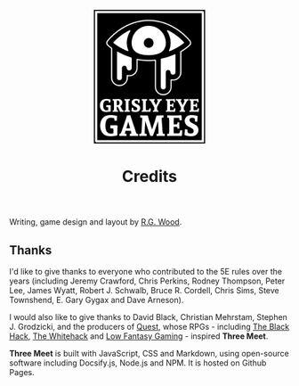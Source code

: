<header>

[![By Grisly Eye Games](assets/images/grisly-eye-games-logo.png)](https://grislyeye.com)

# Credits

</header>

Writing, game design and layout by [R.G. Wood](https://grislyeye.com).

## Thanks

I'd like to give thanks to everyone who contributed to the 5E rules over the years (including Jeremy Crawford, Chris Perkins, Rodney Thompson, Peter Lee, James Wyatt, Robert J. Schwalb, Bruce R. Cordell, Chris Sims, Steve Townshend, E. Gary Gygax and Dave Arneson).

I would also like to give thanks to David Black, Christian Mehrstam, Stephen J. Grodzicki, and  the producers of [Quest](https://www.adventure.game), whose RPGs - including [The Black Hack](https://squarehex.myshopify.com/products/the-black-hack-2nd-rule-book), [The Whitehack](https://whitehackrpg.wordpress.com/) and [Low Fantasy Gaming](https://lowfantasygaming.com/) - inspired **Three Meet**.

**Three Meet** is built with JavaScript, CSS and Markdown, using open-source software including Docsify.js, Node.js and NPM. It is hosted on Github Pages.

